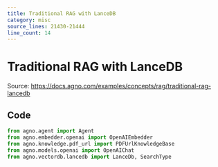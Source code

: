 ```yaml
---
title: Traditional RAG with LanceDB
category: misc
source_lines: 21430-21444
line_count: 14
---
```


# Traditional RAG with LanceDB
Source: https://docs.agno.com/examples/concepts/rag/traditional-rag-lancedb



## Code

```python
from agno.agent import Agent
from agno.embedder.openai import OpenAIEmbedder
from agno.knowledge.pdf_url import PDFUrlKnowledgeBase
from agno.models.openai import OpenAIChat
from agno.vectordb.lancedb import LanceDb, SearchType

